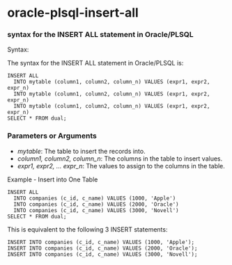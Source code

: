 # oracle-plsql-insert-all
### syntax for the INSERT ALL statement in Oracle/PLSQL

Syntax:

The syntax for the INSERT ALL statement in Oracle/PLSQL is:
```
INSERT ALL
  INTO mytable (column1, column2, column_n) VALUES (expr1, expr2, expr_n)
  INTO mytable (column1, column2, column_n) VALUES (expr1, expr2, expr_n)
  INTO mytable (column1, column2, column_n) VALUES (expr1, expr2, expr_n)
SELECT * FROM dual;
```
### Parameters or Arguments

- *mytable*: The table to insert the records into.
- *column1, column2, column_n*: The columns in the table to insert values.
- *expr1, expr2, ... expr_n*: The values to assign to the columns in the table.


Example - Insert into One Table
```
INSERT ALL
  INTO companies (c_id, c_name) VALUES (1000, 'Apple')
  INTO companies (c_id, c_name) VALUES (2000, 'Oracle')
  INTO companies (c_id, c_name) VALUES (3000, 'Novell')
SELECT * FROM dual;
```
This is equivalent to the following 3 INSERT statements:
```
INSERT INTO companies (c_id, c_name) VALUES (1000, 'Apple');
INSERT INTO companies (c_id, c_name) VALUES (2000, 'Oracle');
INSERT INTO companies (c_id, c_name) VALUES (3000, 'Novell');
```
